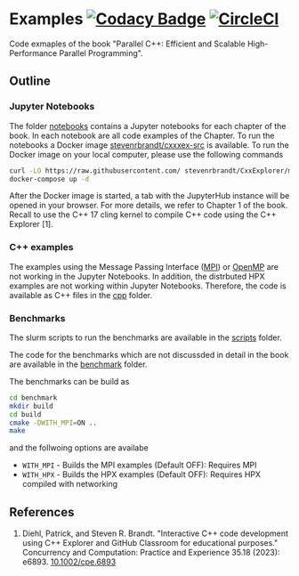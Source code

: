 # Examples [![Codacy Badge](https://app.codacy.com/project/badge/Grade/aec4198787bc4d28a8bff6152c7c393e)](https://www.codacy.com/gh/ModernCPPBook/Examples/dashboard?utm_source=github.com&amp;utm_medium=referral&amp;utm_content=ModernCPPBook/Examples&amp;utm_campaign=Badge_Grade) [![CircleCI](https://circleci.com/gh/ModernCPPBook/Examples.svg?style=shield)](https://circleci.com/gh/ModernCPPBook/Examples)

Code exmaples of the book "Parallel C++: Efficient and Scalable High-Performance Parallel Programming".  

## Outline

### Jupyter Notebooks

The folder [notebooks](https://github.com/ModernCPPBook/Examples/tree/main/notebooks) contains a Jupyter notebooks for each chapter of the book. 
In each notebook are all code examples of the Chapter. To run the notebooks a Docker image [stevenrbrandt/cxxxex-src](https://hub.docker.com/r/stevenrbrandt/cxxex-src) is available. 
To run the Docker image on your local computer, please use the following commands

```bash
curl -LO https://raw.githubusercontent.com/ stevenrbrandt/CxxExplorer/master/docker-compose.yml
docker-compose up -d
```

After the Docker image is started, a tab with the JupyterHub instance will be opened in your browser.
For more details, we refer to Chapter 1 of the book. Recall to use the C++ 17 cling kernel to compile
C++ code using the C++ Explorer [1].

### C++ examples

The examples using the Message Passing Interface ([MPI](https://www.open-mpi.org/)) or [OpenMP](https://www.openmp.org/) are not working in the Jupyter Notebooks. In addition, the distrbuted HPX examples are not working within Jupyter Notebooks. Therefore, the code is available as C++ files in the [cpp](https://github.com/ModernCPPBook/Examples/tree/main/cpp) folder.



### Benchmarks

The slurm scripts to run the benchmarks are available in the [scripts](https://github.com/ModernCPPBook/Examples/tree/main/scripts) folder. 

The code for the benchmarks which are not discussded in detail in the book are available in the [benchmark](https://github.com/ModernCPPBook/Examples/tree/main/benchmark) folder.

The benchmarks can be build as

```bash
cd benchmark
mkdir build 
cd build 
cmake -DWITH_MPI=ON ..
make 
```

and the follwoing options are availabe

* `WITH_MPI` - Builds the MPI examples (Default OFF): Requires MPI
* `WITH_HPX` - Builds the HPX examples (Default OFF): Requires HPX compiled with networking

## References

1. Diehl, Patrick, and Steven R. Brandt. "Interactive C++ code development using C++ Explorer and GitHub Classroom for educational purposes." Concurrency and Computation: Practice and Experience 35.18 (2023): e6893. [10.1002/cpe.6893](https://onlinelibrary.wiley.com/doi/abs/10.1002/cpe.6893)
